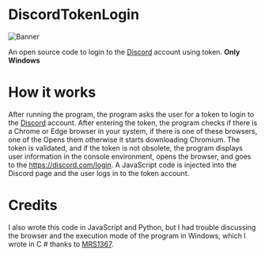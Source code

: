 # DiscordTokenLogin
![Banner](https://raw.githubusercontent.com/iamehsandvr/DiscordTokenLogin/main/Images/DiscordTokenLogin_DEDSEC.png)

An open source code to login to the [Discord](https://discord.com/) account using token.
**Only Windows**
# How it works

After running the program, the program asks the user for a token to login to the [Discord](https://discord.com/) account. After entering the token, the program checks if there is a Chrome or Edge browser in your system, if there is one of these browsers, one of the Opens them otherwise it starts downloading Chromium.
The token is validated, and if the token is not obsolete, the program displays user information in the console environment, opens the browser, and goes to the https://discord.com/login.
A JavaScript code is injected into the Discord page and the user logs in to the token account.

# Credits

I also wrote this code in JavaScript and Python, but I had trouble discussing the browser and the execution mode of the program in Windows, which I wrote in C # thanks to [MRS1367](https://stackoverflow.com/users/1625883/mrs1367).
